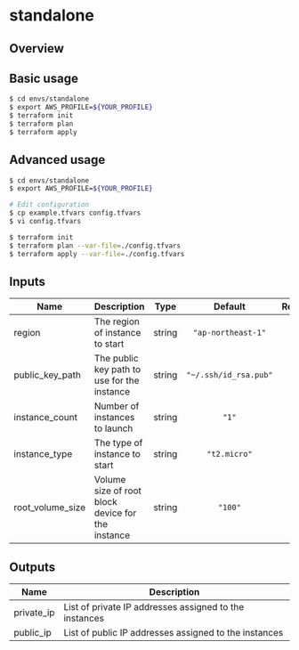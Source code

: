 # standalone

## Overview


## Basic usage

```bash
$ cd envs/standalone
$ export AWS_PROFILE=${YOUR_PROFILE}
$ terraform init
$ terraform plan
$ terraform apply
```

## Advanced usage

```bash
$ cd envs/standalone
$ export AWS_PROFILE=${YOUR_PROFILE}

# Edit configuration
$ cp example.tfvars config.tfvars
$ vi config.tfvars

$ terraform init
$ terraform plan --var-file=./config.tfvars
$ terraform apply --var-file=./config.tfvars
```

## Inputs

| Name | Description | Type | Default | Required |
|------|-------------|:----:|:-----:|:-----:|
| region | The region of instance to start | string | `"ap-northeast-1"` | no |
| public_key_path | The public key path to use for the instance | string | `"~/.ssh/id_rsa.pub"` | no |
| instance_count | Number of instances to launch | string | `"1"` | no |
| instance_type | The type of instance to start | string | `"t2.micro"` | no |
| root_volume_size | Volume size of root block device for the instance | string | `"100"` | no |

## Outputs

| Name | Description |
|------|-------------|
| private_ip | List of private IP addresses assigned to the instances |
| public_ip | List of public IP addresses assigned to the instances |
